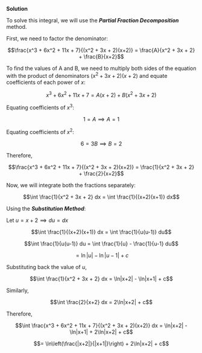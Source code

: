 

**Solution**

To solve this integral, we will use the **_Partial Fraction Decomposition_** method. 

First, we need to factor the denominator:

$$\frac{x^3 + 6x^2 + 11x + 7}{(x^2 + 3x + 2)(x+2)} = \frac{A}{x^2 + 3x + 2} + \frac{B}{x+2}$$

To find the values of A and B, we need to multiply both sides of the equation with the product of denominators $(x^2 + 3x + 2)(x+2)$ and equate coefficients of each power of $x$:

$$x^3 + 6x^2 + 11x + 7 = A(x+2) + B(x^2 + 3x + 2)$$

Equating coefficients of $x^3$: 

$$1 = A \implies A = 1$$

Equating coefficients of $x^2$:

$$6 = 3B \implies B = 2$$

Therefore, 

$$\frac{x^3 + 6x^2 + 11x + 7}{(x^2 + 3x + 2)(x+2)} = \frac{1}{x^2 + 3x + 2} + \frac{2}{x+2}$$

Now, we will integrate both the fractions separately:

$$\int \frac{1}{x^2 + 3x + 2} dx = \int \frac{1}{(x+2)(x+1)} dx$$

Using the **_Substitution Method_**:

Let $u = x+2 \implies du = dx$

$$\int \frac{1}{(x+2)(x+1)} dx = \int \frac{1}{u(u-1)} du$$

$$\int \frac{1}{u(u-1)} du = \int \frac{1}{u} - \frac{1}{u-1} du$$

$$= \ln|u| - \ln|u-1| + c$$

Substituting back the value of $u$, 

$$\int \frac{1}{x^2 + 3x + 2} dx = \ln|x+2| - \ln|x+1| + c$$

Similarly,

$$\int \frac{2}{x+2} dx = 2\ln|x+2| + c$$

Therefore,

$$\int \frac{x^3 + 6x^2 + 11x + 7}{(x^2 + 3x + 2)(x+2)} dx = \ln|x+2| - \ln|x+1| + 2\ln|x+2| + c$$

$$= \ln\left(\frac{|x+2|}{|x+1|}\right) + 2\ln|x+2| + c$$